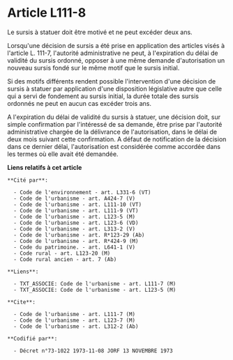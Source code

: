 # Article L111-8

Le sursis à statuer doit être motivé et ne peut excéder deux ans.

Lorsqu'une décision de sursis a été prise en application des articles visés à l'article L. 111-7, l'autorité administrative
ne peut, à l'expiration du délai de validité du sursis ordonné, opposer à une même demande d'autorisation un nouveau sursis
fondé sur le même motif que le sursis initial.

Si des motifs différents rendent possible l'intervention d'une décision de sursis à statuer par application d'une disposition
législative autre que celle qui a servi de fondement au sursis initial, la durée totale des sursis ordonnés ne peut en aucun
cas excéder trois ans.

A l'expiration du délai de validité du sursis à statuer, une décision doit, sur simple confirmation par l'intéressé de sa
demande, être prise par l'autorité administrative chargée de la délivrance de l'autorisation, dans le délai de deux mois
suivant cette confirmation. A défaut de notification de la décision dans ce dernier délai, l'autorisation est considérée
comme accordée dans les termes où elle avait été demandée.

**Liens relatifs à cet article**

	**Cité par**:

	  - Code de l'environnement - art. L331-6 (VT)
	  - Code de l'urbanisme - art. A424-7 (V)
	  - Code de l'urbanisme - art. L111-10 (VT)
	  - Code de l'urbanisme - art. L111-9 (VT)
	  - Code de l'urbanisme - art. L123-5 (M)
	  - Code de l'urbanisme - art. L123-6 (VD)
	  - Code de l'urbanisme - art. L313-2 (V)
	  - Code de l'urbanisme - art. R*123-29 (Ab)
	  - Code de l'urbanisme - art. R*424-9 (M)
	  - Code du patrimoine. - art. L641-1 (V)
	  - Code rural - art. L123-20 (M)
	  - Code rural ancien - art. 7 (Ab)

	**Liens**:

	  - TXT_ASSOCIE: Code de l'urbanisme - art. L111-7 (M)
	  - TXT_ASSOCIE: Code de l'urbanisme - art. L123-5 (M)

	**Cite**:

	  - Code de l'urbanisme - art. L111-7 (M)
	  - Code de l'urbanisme - art. L123-7 (M)
	  - Code de l'urbanisme - art. L312-2 (Ab)

	**Codifié par**:

	  - Décret n°73-1022 1973-11-08 JORF 13 NOVEMBRE 1973
